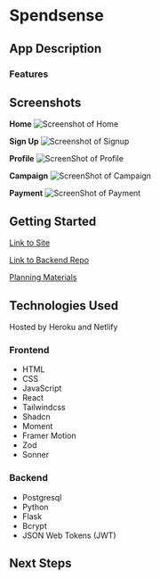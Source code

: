 # Spendsense

## App Description

### Features

## Screenshots

**Home**
![Screenshot of Home](/src/components/Screenshots/Home.png)

**Sign Up**
![Screenshot of Signup](/src/components/Screenshots/Signup.png)

**Profile**
![ScreenShot of Profile](/src/components/Screenshots/Profile.png)

**Campaign**
![ScreenShot of Campaign](/src/components/Screenshots/Campaign.png)

**Payment**
![ScreenShot of Payment](/src/components/Screenshots/Payment.png)

## Getting Started

[Link to Site](https://spendsense-frontend.netlify.app)

[Link to Backend Repo](https://github.com/craigbwagner/spendsense-backend)

[Planning Materials](https://trello.com/invite/b/66a924c99b028ba289b80e97/ATTI36978e1ce364b5c184f4b70fc0154032D9AA9151/unit-4-project)

## Technologies Used

Hosted by Heroku and Netlify

### Frontend

- HTML
- CSS
- JavaScript
- React
- Tailwindcss
- Shadcn
- Moment
- Framer Motion
- Zod
- Sonner

### Backend

- Postgresql
- Python
- Flask
- Bcrypt
- JSON Web Tokens (JWT)

## Next Steps
